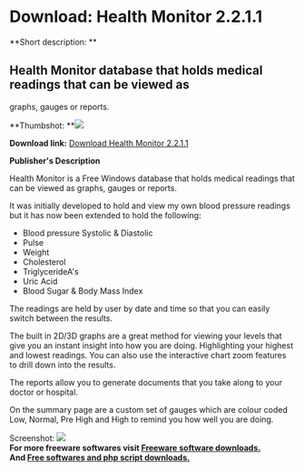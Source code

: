 # Download: Health Monitor 2.2.1.1

**Short description: **

## Health Monitor database that holds medical readings that can be viewed as
graphs, gauges or reports.

  
**Thumbshot: **![](http://www.freewarefiles.com/screenshot/healthmonitor_md.jpg)   
  
**Download link:** [Download Health Monitor 2.2.1.1](http://freesoftwares.boysofts.com/Health-Monitor_program_58883.html)  
  

**Publisher's Description**  
  

Health Monitor is a Free Windows database that holds medical readings that can
be viewed as graphs, gauges or reports.

It was initially developed to hold and view my own blood pressure readings but
it has now been extended to hold the following:

  * Blood pressure Systolic & Diastolic 
  * Pulse 
  * Weight 
  * Cholesterol 
  * TriglycerideA's 
  * Uric Acid 
  * Blood Sugar & Body Mass Index 

The readings are held by user by date and time so that you can easily switch
between the results.

The built in 2D/3D graphs are a great method for viewing your levels that give
you an instant insight into how you are doing. Highlighting your highest and
lowest readings. You can also use the interactive chart zoom features to drill
down into the results.

The reports allow you to generate documents that you take along to your doctor
or hospital.

On the summary page are a custom set of gauges which are colour coded Low,
Normal, Pre High and High to remind you how well you are doing.

  
  
Screenshot: ![](http://www.freewarefiles.com/screenshot/healthmonitor.jpg)  
**For more freeware softwares visit [Freeware software downloads.](http://freesoftwares.boysofts.com/)**   
**And [Free softwares and php script downloads.](http://www.boysofts.com/)**

